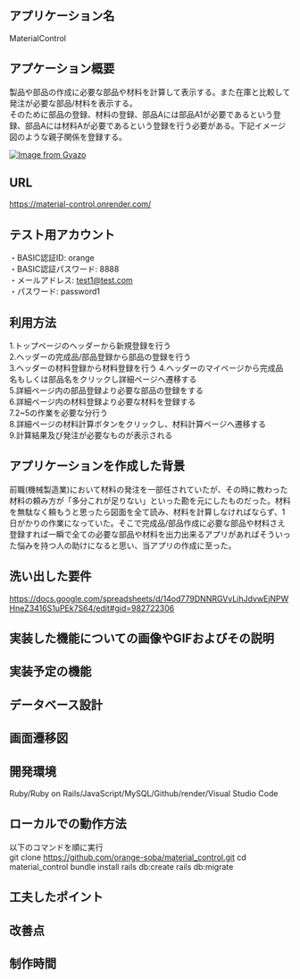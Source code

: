 ## アプリケーション名
MaterialControl

## アプケーション概要
製品や部品の作成に必要な部品や材料を計算して表示する。また在庫と比較して発注が必要な部品/材料を表示する。  
そのために部品の登録、材料の登録、部品Aには部品A1が必要であるという登録、部品Aには材料Aが必要であるという登録を行う必要がある。下記イメージ図のような親子関係を登録する。

[![Image from Gyazo](https://i.gyazo.com/bba7f4e1c014151c92844f3a40155ad6.png)](https://gyazo.com/bba7f4e1c014151c92844f3a40155ad6)

## URL
https://material-control.onrender.com/  

## テスト用アカウント
・BASIC認証ID: orange  
・BASIC認証パスワード: 8888  
・メールアドレス: test1@test.com  
・パスワード: password1

## 利用方法
1.トップページのヘッダーから新規登録を行う  
2.ヘッダーの完成品/部品登録から部品の登録を行う  
3.ヘッダーの材料登録から材料登録を行う
4.ヘッダーのマイページから完成品名もしくは部品名をクリックし詳細ページへ遷移する  
5.詳細ページ内の部品登録より必要な部品の登録をする  
6.詳細ページ内の材料登録より必要な材料を登録する  
7.2~5の作業を必要な分行う  
8.詳細ページの材料計算ボタンをクリックし、材料計算ページへ遷移する  
9.計算結果及び発注が必要なものが表示される  

## アプリケーションを作成した背景
前職(機械製造業)において材料の発注を一部任されていたが、その時に教わった材料の頼み方が「多分これが足りない」といった勘を元にしたものだった。材料を無駄なく頼もうと思ったら図面を全て読み、材料を計算しなければならず、1日がかりの作業になっていた。そこで完成品/部品作成に必要な部品や材料さえ登録すれば一瞬で全ての必要な部品や材料を出力出来るアプリがあればそういった悩みを持つ人の助けになると思い、当アプリの作成に至った。

## 洗い出した要件
https://docs.google.com/spreadsheets/d/14od779DNNRGVvLihJdvwEjNPWHneZ3416S1uPEk7S64/edit#gid=982722306

## 実装した機能についての画像やGIFおよびその説明


## 実装予定の機能

## データベース設計

## 画面遷移図

## 開発環境
Ruby/Ruby on Rails/JavaScript/MySQL/Github/render/Visual Studio Code

## ローカルでの動作方法
以下のコマンドを順に実行  
git clone https://github.com/orange-soba/material_control.git
cd material_control
bundle install
rails db:create
rails db:migrate

## 工夫したポイント

## 改善点

## 制作時間